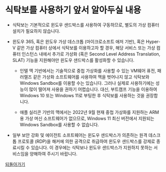 # 식탁보를 사용하기 앞서 알아두실 내용

- 식탁보는 기본적으로 윈도우 샌드박스를 사용하여 구동하므로, 별도의 가상 컴퓨터 설치가 필요하지 않습니다.

- 윈도우 365, 혹은 윈도우 가상 데스크톱 (마이크로소프트 애저 기반), 혹은 Hyper-V 같은 가상 컴퓨터 상에서 식탁보를 이용하고자 할 경우, 해당 서비스 또는 가상 컴퓨터 인스턴스 내에서 추가로 가상화 (혹은 Second Level Address Translation, SLAT) 기능을 지원해야만 윈도우 샌드박스를 활성화할 수 있습니다.

  - 인텔 맥 기반에서는 기술적으로 중첩 가상화를 사용할 수 있는 VM웨어 퓨전, 패러렐즈 같은 가상화 소프트웨어를 사용하여 맥을 벗어나지 않고 식탁보와 Windows Sandbox를 이용할 수는 있습니다. 그러나 실제로 사용하기에는 성능이 많이 떨어져 사용을 권하기 어렵습니다. 대신, 부트캠프 기능을 이용하여 Windows 10 또는 Windows 11로 부팅한 후 식탁보를 사용하는 것을 권장합니다.

  - 애플 실리콘 기반의 맥에서는 2022년 9월 현재 중첩 가상화를 지원하는 ARM용 가상 머신 소프트웨어가 없으므로, Windows 11 최신 버전에서 지원되는 Windows Sandbox를 사용할 수 없습니다.

- 일부 보안 강화 및 에이전트 소프트웨어는 윈도우 샌드박스가 의존하는 원격 데스크톱 프로토콜 (RDP)을 해커에 의한 공격으로 취급하여 윈도우 샌드박스를 강제로 종료시킬 수 있습니다. 이 경우에는 식탁보나 윈도우 샌드박스가 지원하지 못하는 서비스임을 양해하여 주시기 바랍니다.

[되돌아가기](index.md)
